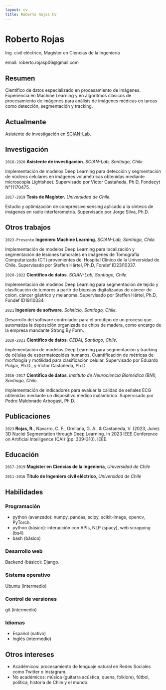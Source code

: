 ```yaml
---
layout: cv
title: Roberto Rojas CV
---
```

# Roberto Rojas
Ing. civil eléctrico, Magíster en Ciencias de la Ingeniería

<div id="email">
<p>email: roberto.rojasp06@gmail.com</p>
</div>

## Resumen

Científico de datos especializado en procesamiento de imágenes. Experiencia en Machine Learning y en algoritmos clásicos de procesamiento de imágenes para análisis de imágenes médicas en tareas como detección, segmentación y tracking.

## Actualmente

Asistente de investigación en <a href="https://scian.cl/scientific-image-analysis/">SCIAN-Lab</a>.

## Investigación

`2018-2020`
__Asistente de investigación__. *SCIAN-Lab, Santiago, Chile.*

Implementación de modelos Deep Learning para detección y segmentación de núcleos celulares en imágenes volumétricas obtenidas mediante microscopía Lightsheet. Supervisado por Víctor Castañeda, Ph.D, Fondecyt N°11170475.

`2017-2019`
__Tesis de Magíster.__ *Universidad de Chile.*

Estudio y optimización de compressive sensing aplicado a la síntesis de imágenes en radio interferometría. Supervisado por Jorge Silva, Ph.D.

## Otros trabajos

`2023-Presente`
__Ingeniero Machine Learning__. *SCIAN-Lab, Santiago, Chile.*

Implementación de modelos Deep Learning para localización y segmentación de lesiones tumorales en imágenes de Tomografía Computarizada (CT) provenientes del Hospital Clínico de la Universidad de Chile. Supervisado por Steffen Härtel, Ph.D, Fondef ID23I10337.

`2020-2022`
__Científico de datos__. *SCIAN-Lab, Santiago, Chile.*

Implementación de modelos Deep Learning para segmentación de tejido y clasificación de tumores a partir de biopsias digitalizadas de cáncer de colon, cáncer gástrico y melanoma. Supervisado por Steffen Härtel, Ph.D, Fondef ID19I10334.

`2021`
__Ingeniero de software__. *Solsticio, Santiago, Chile.*

Desarrollo del software controlador para el protitipo de un proceso que automatiza la deposición organizada de chips de madera, como encargo de la empresa mandante Strong By Form.

`2020-2021`
__Científico de datos__. *CEDAI, Santiago, Chile.*

Implementación de modelos Deep Learning para segmentación y tracking de células de espermatozoides humanos. Cuantificación de métricas de morfología y motilidad para clasificación celular. Supervisado por Eduardo Pulgar, Ph.D., y Víctor Castañeda, Ph.D.

`2016-2017`
__Científico de datos__. *Instituto de Neurociencia Biomédica (BNI), Santiago, Chile.*

Implementación de indicadores para evaluar la calidad de señales ECG obtenidas mediante un dispositivo médico inalámbrico. Supervisado por Pedro Maldonado Arbogast, Ph.D.

## Publicaciones

`2023`
__Rojas, R.__, Navarro, C. F., Orellana, G. A., & Castaneda, V. (2023, June). 3D Nuclei Segmentation through Deep Learning. In 2023 IEEE Conference on Artificial Intelligence (CAI) (pp. 309-310). IEEE.


## Educación

`2017-2019`
__Magíster en Ciencias de la Ingeniería__, *Universidad de Chile*

`2011-2016`
__Título de Ingeniero civil eléctrico__, *Universidad de Chile*

## Habilidades

### Programación

- python (avanzado): numpy, pandas, scipy, scikit-image, opencv, PyTorch.
- python (básico): interacción con APIs, NLP (spacy), web scrapping (bs4)
- bash (básico)

### Desarrollo web

Backend (básico): Django.

### Sistema operativo

Ubuntu (intermedio)

### Control de versiones

git (intermedio)

### Idiomas

- Español (nativo)
- Inglés (intermedio)

## Otros intereses

- Académicos: procesamiento de lenguaje natural en Redes Sociales como Twitter o Instagram.
- No académicos: música (guitarra acústica, quena, folklore), fútbol, política, historia de Chile y el mundo.

<!-- ### Footer

Last updated: Sep 2022 -->

